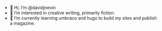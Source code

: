 - 👋 Hi, I’m @davidjnevin
- 👀 I’m interested in creative writing, primarily fiction.
- 🌱 I’m currently learning umbraco and hugo to build my sites and publish a magazine.


<!---
davidjnevin/davidjnevin is a ✨ special ✨ repository because its `README.md` (this file) appears on your GitHub profile.
You can click the Preview link to take a look at your changes.
--->
